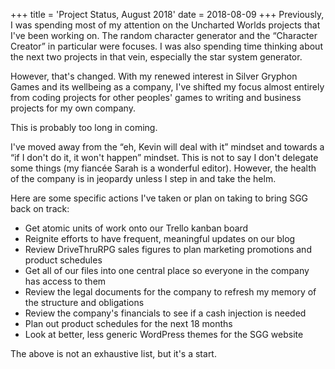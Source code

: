 +++
title = 'Project Status, August 2018'
date = 2018-08-09
+++
Previously, I was spending most of my attention on the Uncharted Worlds projects that I've been working on. The random character generator and the “Character Creator” in particular were focuses. I was also spending time thinking about the next two projects in that vein, especially the star system generator.

However, that's changed. With my renewed interest in Silver Gryphon Games and its wellbeing as a company, I've shifted my focus almost entirely from coding projects for other peoples' games to writing and business projects for my own company.

This is probably too long in coming.

I've moved away from the “eh, Kevin will deal with it” mindset and towards a “if I don't do it, it won't happen” mindset. This is not to say I don't delegate some things (my fiancée Sarah is a wonderful editor). However, the health of the company is in jeopardy unless I step in and take the helm.

Here are some specific actions I've taken or plan on taking to bring SGG back on track:

- Get atomic units of work onto our Trello kanban board
- Reignite efforts to have frequent, meaningful updates on our blog
- Review DriveThruRPG sales figures to plan marketing promotions and product schedules
- Get all of our files into one central place so everyone in the company has access to them
- Review the legal documents for the company to refresh my memory of the structure and obligations
- Review the company's financials to see if a cash injection is needed
- Plan out product schedules for the next 18 months
- Look at better, less generic WordPress themes for the SGG website

The above is not an exhaustive list, but it's a start.

